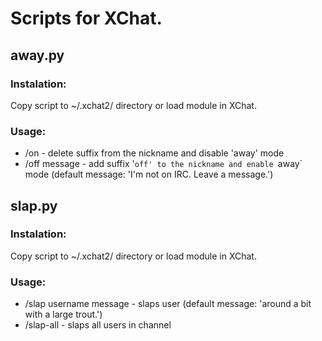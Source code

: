 # Scripts for XChat.

## away.py

### Instalation:
Copy script to ~/.xchat2/ directory or load module in XChat.

### Usage:
* /on - delete suffix from the nickname and disable 'away' mode
* /off message - add suffix '`off' to the nickname and enable `away` mode (default message: 'I'm not on IRC. Leave a message.')

## slap.py

### Instalation:
Copy script to ~/.xchat2/ directory or load module in XChat.

### Usage:
* /slap username message - slaps user (default message: 'around a bit with a large trout.')
* /slap-all - slaps all users in channel